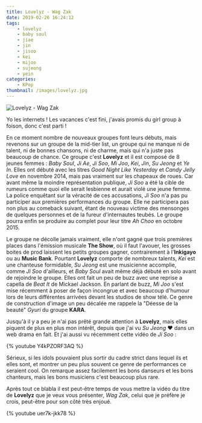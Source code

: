 ```yaml
---
title: Lovelyz - Wag Zak
date: 2019-02-26 16:24:12
tags:
    - lovelyz
    - baby soul
    - jiae
    - jin
    - jisoo
    - kei
    - mijoo
    - sujeong
    - yein
categories:
    - KPop
thumbnail: /images/lovelyz.jpg
---
```


![Lovelyz - Wag Zak](/images/lovelyz.jpg)

Yo les internets ! Les vacances c'est fini, j'avais promis du girl group à foison, donc c'est parti !

En ce moment nombre de nouveaux groupes font leurs débuts, mais revenons sur un groupe de la mid-tier list, un groupe qui ne manque ni de talent, ni de bonnes chansons, ni de charme, mais qui n'a juste pas beaucoup de chance. Ce groupe c'est **Lovelyz** et il est composé de 8 jeunes femmes : *Baby Soul*, *Ji Ae*, *Ji Soo*, *Mi Joo*, *Kei*, *Jin*, *Su Jeong* et *Ye In*. Elles ont débuté avec les titres *Good Night Like Yesterday* et *Candy Jelly Love* en novembre 2014, mais pas vraiment sur les chapeaux de roues. Car avant même la moindre représentation publique, *Ji Soo* a été la cible de rumeurs comme quoi elle serait lesbienne et aurait violé une jeune femme. La police enquêtant  sur la véracité de ces accusations, *Ji Soo* n'a pas pu participer aux premières performances du groupe. Elle ne participera pas non plus au comeback suivant, étant de nouveau victime des mensonges de quelques personnes et de la fureur d'internautes teubés.  Le groupe pourra enfin se produire au complet pour leur titre *Ah Choo* en octobre 2015.

Le groupe ne décolle jamais vraiment, elle n'ont gagné que trois premières places dans l'émission musicale **The Show**, où il faut l'avouer, les grosses boites de prod laissent les petits groupes gagner, contrairement à l'**Inkigayo** ou au **Music Bank**. Pourtant **Lovelyz** comporte de nombreux talents, *Kei* est une chanteuse formidable, *Su Jeong* est une musicienne accomplie, comme *Ji Soo* d'ailleurs, et *Baby Soul* avait même déjà débuté en solo avant de rejoindre le groupe. Elles ont fait un peu de buzz avec une reprise a capella de *Beat It* de Mickael Jackson. En parlant de buzz, *Mi Joo* s'est mise récemment à poser de façon incongrue et avec beaucoup d'humour lors de leurs différentes arrivées devant les studios de show télé. Ce genre de construction d'image un peu décalée me rappele la "Déesse de la beauté" *Gyuri* du groupe **KARA**.

Jusqu'à il y a peu je n'ai pas prêté grande attention à **Lovelyz**, mais elles piquent de plus en plus mon intérêt, depuis que j'ai vu *Su Jeong* ❤ dans un web drama en fait. Et j'ai aussi vu récemment cette vidéo de *Ji Soo* :

{% youtube Y4kPZORF3AQ %}

Sérieux, si les idols pouvaient plus sortir du cadre strict dans lequel ils et elles sont, et montrer un peu plus souvent ce genre de performances ce seraient cool. On remarque assez facilement les bons danseurs et les bons chanteurs, mais les bons musiciens c'est beaucoup plus rare.

Après tout ce blabla il est peut-être temps de vous mettre la vidéo du titre de **Lovelyz** que je veux vous présenter, *Wag Zak*, celui que je préfère je crois, peut-être pour son côté très enjoué.

{% youtube uer7k-jkk78 %}
